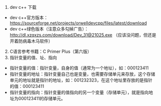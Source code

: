 1. dev c++ 下载
- dev c++官方版本：https://sourceforge.net/projects/orwelldevcpp/files/latest/download
- dev c++绿色版本（注意众多勾掉广告）：http://dl.xzqxzs.com/download/Dev_31@21025.exe   （应该没问题，但还是开着防病毒木马软件）
2. C语言参考书籍：C Primer Plus（第六版）
3. 指针变量的值、址、指向
- 指针变量的值：指针变量，自身的值（通常为一个地址），如：000123411
- 指针变量的地址：指针变量自己也是变量，也需要存储单元来存放，这个存储单元的地址就是指针的地址，如：001232323，在这个地址里存放的是指针的值：000123411
- 指针变量的指向：指针变量的值指向的另一个变量（存储单元），就是指向地址为000123411的存储单元。
